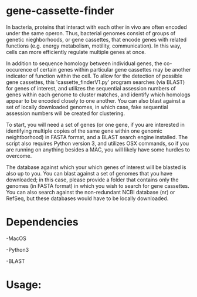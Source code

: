 # gene-cassette-finder
In bacteria, proteins that interact with each other in vivo are often encoded under the same operon. Thus, bacterial genomes consist of groups of genetic nieghborhoods, or gene cassettes, that encode genes with related functions (e.g. energy metabolism, motility, communication). In this way, cells can more efficiently regulate multiple genes at once.

In addition to sequence homology between individual genes, the co-occurence of certain genes within particular gene cassettes may be another indicator of function within the cell. To allow for the detection of possible gene cassettes, this 'cassette\_finderV1.py' program searches (via BLAST) for genes of interest, and utilizes the sequential assession numbers of genes within each genome to cluster matches, and identify which homologs appear to be encoded closely to one another. You can also blast against a set of locally downloaded genomes, in which case, fake sequential assession numbers will be created for clustering.

To start, you will need a set of genes (or one gene, if you are interested in identifying multiple copies of the same gene within one genomic neightborhood) in FASTA format, and a BLAST search engine installed. The script also requires Python version 3, and utilizes OSX commands, so if you are running on anything besides a MAC, you will likely have some hurdles to overcome.

The database against which your which genes of interest will be blasted is also up to you. You can blast against a set of genomes that you have downloaded; in this case, please provide a folder that contains only the genomes (in FASTA format) in which you wish to search for gene cassettes. You can also search against the non-redundant NCBI database (nr) or RefSeq, but these databases would have to be locally downloaded.

# Dependencies
  -MacOS
  
  -Python3
  
  -BLAST

# Usage:


